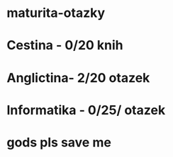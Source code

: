 # maturita-otazky

 # Cestina - 0/20 knih
 # Anglictina- 2/20 otazek
 # Informatika - 0/25/ otazek

# gods pls save me
